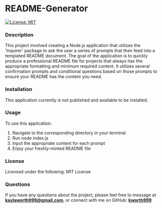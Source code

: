 
# README-Generator

[![License: MIT](https://img.shields.io/badge/License-MIT-yellow.svg)](https://opensource.org/licenses/MIT)  

### Description
This project involved creating a Node.js application that utilizes the 'Inquirer' package to ask the user a series of prompts that then feed into a templated README document. The goal of the application is to quickly produce a professional README file for projects that always has the appropriate formatting and minimum required content. It utilizes several confirmation prompts and conditional questions based on those prompts to ensure your README has the content you need.

### Installation
This application currently is not published and available to be installed.

### Usage
To use this application:

1. Navigate to the corresponding directory in your terminal
2. Run node index.js
3. Input the appropriate content for each prompt
4. Enjoy your freshly-minted README file

### License
Licensed under the following: MIT License

### Questions
If you have any questions about the project, please feel free to message at **kaylaworth999@gmail.com**, or connect with me on GitHub: **[kworth999](https://github.com/kworth999)**

